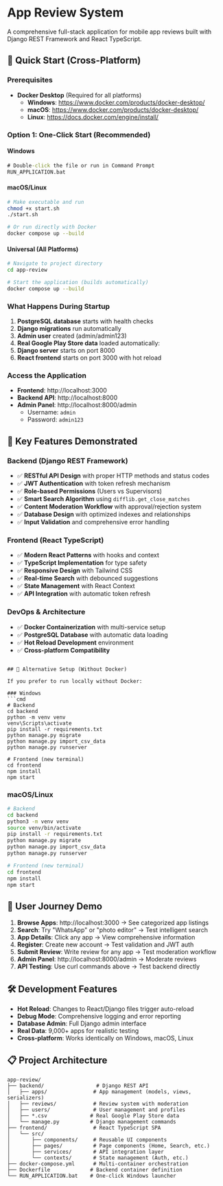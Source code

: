 # App Review System

A comprehensive full-stack application for mobile app reviews built with Django REST Framework and React TypeScript.

## 🚀 Quick Start (Cross-Platform)

### Prerequisites
- **Docker Desktop** (Required for all platforms)
  - **Windows**: https://www.docker.com/products/docker-desktop/
  - **macOS**: https://www.docker.com/products/docker-desktop/
  - **Linux**: https://docs.docker.com/engine/install/

### Option 1: One-Click Start (Recommended)

#### Windows
```cmd
# Double-click the file or run in Command Prompt
RUN_APPLICATION.bat
```

#### macOS/Linux
```bash
# Make executable and run
chmod +x start.sh
./start.sh

# Or run directly with Docker
docker compose up --build
```

#### Universal (All Platforms)
```bash
# Navigate to project directory
cd app-review

# Start the application (builds automatically)
docker compose up --build
```

### What Happens During Startup
1. **PostgreSQL database** starts with health checks
2. **Django migrations** run automatically
3. **Admin user** created (admin/admin123)
4. **Real Google Play Store data** loaded automatically:
5. **Django server** starts on port 8000
6. **React frontend** starts on port 3000 with hot reload

### Access the Application
- **Frontend**: http://localhost:3000
- **Backend API**: http://localhost:8000
- **Admin Panel**: http://localhost:8000/admin
  - Username: `admin`
  - Password: `admin123`

## 🎯 Key Features Demonstrated

### Backend (Django REST Framework)
- ✅ **RESTful API Design** with proper HTTP methods and status codes
- ✅ **JWT Authentication** with token refresh mechanism
- ✅ **Role-based Permissions** (Users vs Supervisors)
- ✅ **Smart Search Algorithm** using `difflib.get_close_matches`
- ✅ **Content Moderation Workflow** with approval/rejection system
- ✅ **Database Design** with optimized indexes and relationships
- ✅ **Input Validation** and comprehensive error handling

### Frontend (React TypeScript)
- ✅ **Modern React Patterns** with hooks and context
- ✅ **TypeScript Implementation** for type safety
- ✅ **Responsive Design** with Tailwind CSS
- ✅ **Real-time Search** with debounced suggestions
- ✅ **State Management** with React Context
- ✅ **API Integration** with automatic token refresh

### DevOps & Architecture
- ✅ **Docker Containerization** with multi-service setup
- ✅ **PostgreSQL Database** with automatic data loading
- ✅ **Hot Reload Development** environment
- ✅ **Cross-platform Compatibility**


```

## 🔧 Alternative Setup (Without Docker)

If you prefer to run locally without Docker:

### Windows
```cmd
# Backend
cd backend
python -m venv venv
venv\Scripts\activate
pip install -r requirements.txt
python manage.py migrate
python manage.py import_csv_data
python manage.py runserver

# Frontend (new terminal)
cd frontend
npm install
npm start
```

### macOS/Linux
```bash
# Backend
cd backend
python3 -m venv venv
source venv/bin/activate
pip install -r requirements.txt
python manage.py migrate
python manage.py import_csv_data
python manage.py runserver

# Frontend (new terminal)
cd frontend
npm install
npm start
```

## 📱 User Journey Demo

1. **Browse Apps**: http://localhost:3000 → See categorized app listings
2. **Search**: Try "WhatsApp" or "photo editor" → Test intelligent search
3. **App Details**: Click any app → View comprehensive information
4. **Register**: Create new account → Test validation and JWT auth
5. **Submit Review**: Write review for any app → Test moderation workflow
6. **Admin Panel**: http://localhost:8000/admin → Moderate reviews
7. **API Testing**: Use curl commands above → Test backend directly

## 🛠️ Development Features

- **Hot Reload**: Changes to React/Django files trigger auto-reload
- **Debug Mode**: Comprehensive logging and error reporting
- **Database Admin**: Full Django admin interface
- **Real Data**: 9,000+ apps for realistic testing
- **Cross-platform**: Works identically on Windows, macOS, Linux

## 📋 Project Architecture

```
app-review/
├── backend/                 # Django REST API
│   ├── apps/               # App management (models, views, serializers)
│   ├── reviews/            # Review system with moderation
│   ├── users/              # User management and profiles
│   ├── *.csv              # Real Google Play Store data
│   └── manage.py          # Django management commands
├── frontend/               # React TypeScript SPA
│   └── src/
│       ├── components/     # Reusable UI components
│       ├── pages/          # Page components (Home, Search, etc.)
│       ├── services/       # API integration layer
│       └── contexts/       # State management (Auth, etc.)
├── docker-compose.yml      # Multi-container orchestration
├── Dockerfile             # Backend container definition
└── RUN_APPLICATION.bat    # One-click Windows launcher
```